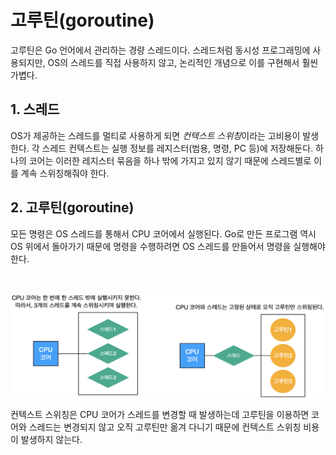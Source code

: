 # 고루틴(goroutine)
고루틴은 Go 언어에서 관리하는 경량 스레드이다. 스레드처럼 동시성 프로그래밍에 사용되지만, OS의 스레드를 직접 사용하지 않고, 논리적인 개념으로 이를 구현해서 훨씬 가볍다.

## 1. 스레드
OS가 제공하는 스레드를 멀티로 사용하게 되면 *컨텍스트 스위칭*이라는 고비용이 발생한다. 각 스레드 컨텍스트는 실행 정보를 레지스터(범용, 명령, PC 등)에 저장해둔다. 하나의 코어는 이러한 레지스터 묶음을 하나 밖에 가지고 있지 않기 때문에 스레드별로 이를 계속 스위칭해줘야 한다.

## 2. 고루틴(goroutine)
모든 명령은 OS 스레드를 통해서 CPU 코어에서 실행된다. Go로 만든 프로그램 역시 OS 위에서 돌아가기 때문에 명령을 수행하려면 OS 스레드를 만들어서 명령을 실행해야한다.

<br/>

![스레드와 고루틴](../../img/img.png)

컨텍스트 스위칭은 CPU 코어가 스레드를 변경할 때 발생하는데 고루틴을 이용하면 코어와 스레드는 변경되지 않고 오직 고루틴만 옮겨 다니기 때문에 컨텍스트 스위칭 비용이 발생하지 않는다.
